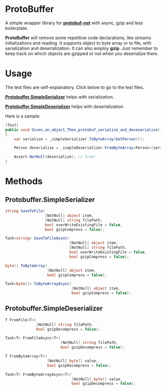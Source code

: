 # ProtoBuffer

A simple wrapper library for **[protobuf-net](https://github.com/mgravell/protobuf-net)** with async, gzip and
less boilerplate.

**ProtoBuffer** will remove some repetitive code declarations, like streams initializations and reading. It supports object to byte array or to file, with serialization and deserialization. It can also employ **gzip**. Just remember to keep track on which objects are gzipped or not when you deserialize them.

# Usage

The test files are self-explanatory. Click below to go to the test files.

**[Protobuffer.SimpleSerializer](https://github.com/ebergstedt/ProtoBuffer/blob/master/ProtoBuffer.Test/SimpleSerializer_Test.cs)** helps with serialization.

**[Protobuffer.SimpleDeserializer](https://github.com/ebergstedt/ProtoBuffer/blob/master/ProtoBuffer.Test/SimpleDeserializer_Test.cs)** helps with deserialization.

Here is a sample:

```C#
[Test]
public void Given_an_object_Then_protobuf_serialize_and_deseserialize()
{
    var serialize = _simpleSerializer.ToByteArray(GetPerson());

    Person deserialize = _simpleDeserializer.FromByteArray<Person>(serialize);

    Assert.NotNull(deserialize); // true!
}
```

# Methods

## Protobuffer.SimpleSerializer
```C#
string SaveToFile(
				  [NotNull] object item,
				  [NotNull] string filePath,
				  bool overWriteExistingFile = false,
				  bool gzipCompress = false);

Task<string> SaveToFileAsync(
							 [NotNull] object item, 
							 [NotNull] string filePath, 
							 bool overWriteExistingFile = false, 
							 bool gzipCompress = false);

byte[] ToByteArray(
				   [NotNull] object item,
				   bool gzipCompress = false);

Task<byte[]> ToByteArrayAsync(
							  [NotNull] object item,
							  bool gzipCompress = false);        
```

## Protobuffer.SimpleDeserializer
```C#
T FromFile<T>(
			  [NotNull] string filePath, 
			  bool gzipDecompress = false);

Task<T> FromFileAsync<T>(
						 [NotNull] string filePath,
						 bool gzipDecompress = false);

T FromByteArray<T>(
				   [NotNull] byte[] value,
				   bool gzipDecompress = false);

Task<T> FromByteArrayAsync<T>(
							  [NotNull] byte[] value,
							  bool gzipDecompress = false);
```

